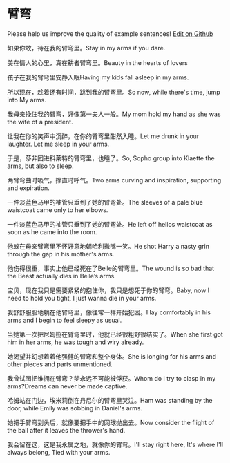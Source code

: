# 臂弯

Please help us improve the quality of example sentences! [Edit on Github](https://github.com/jiyushe/jiyu-example-sentence-source/blob/main/chinese/biwan.md)

<p><span class="chinese">如果你敢，待在我的臂弯里。</span><span class="english">Stay in my arms if you dare.</span></p>

<p><span class="chinese">美在情人的心里，真在耕者臂弯里。</span><span class="english">Beauty in the hearts of lovers</span></p>

<p><span class="chinese">孩子在我的臂弯里安静入眠</span><span class="english">Having my kids fall asleep in my arms.</span></p>

<p><span class="chinese">所以现在，趁着还有时间，跳到我的臂弯里。</span><span class="english">So now, while there's time, jump into My arms.</span></p>

<p><span class="chinese">我母亲挽住我的臂弯，好像第一夫人一般。</span><span class="english">My mom hold my hand as she was the wife of a president.</span></p>

<p><span class="chinese">让我在你的笑声中沉醉，在你的臂弯里酣然入睡。</span><span class="english">Let me drunk in your laughter. Let me sleep in your arms.</span></p>

<p><span class="chinese">于是，莎非团进科莱特的臂弯里，也睡了。</span><span class="english">So, Sopho group into Klaette the arms, but also to sleep.</span></p>

<p><span class="chinese">两臂弯曲时吸气，撑直时呼气。</span><span class="english">Two arms curving and inspiration, supporting and expiration.</span></p>

<p><span class="chinese">一件淡蓝色马甲的袖管只垂到了她的臂弯处。</span><span class="english">The sleeves of a pale blue waistcoat came only to her elbows.</span></p>

<p><span class="chinese">一件淡蓝色马甲的袖管只垂到了她的臂弯处。</span><span class="english">He left off hellos waistcoat as soon as he came into the room.</span></p>

<p><span class="chinese">他躲在母亲臂弯里不怀好意地朝哈利撇嘴一笑。</span><span class="english">He shot Harry a nasty grin through the gap in his mother's arms.</span></p>

<p><span class="chinese">他伤得很重，事实上他已经死在了Belle的臂弯里。</span><span class="english">The wound is so bad that the Beast actually dies in Belle’s arms.</span></p>

<p><span class="chinese">宝贝，现在我只是需要紧紧的抱住你，我只是想死于你的臂弯。</span><span class="english">Baby, now I need to hold you tight, I just wanna die in your arms.</span></p>

<p><span class="chinese">我舒舒服服地躺在他臂弯里，像往常一样开始犯困。</span><span class="english">I lay comfortably in his arms and I begin to feel sleepy as usual.</span></p>

<p><span class="chinese">当她第一次把尼姆揽在臂弯里时，他就已经很粗野很结实了。</span><span class="english">When she first got him in her arms, he was tough and wiry already.</span></p>

<p><span class="chinese">她渴望并幻想着着他强健的臂弯和整个身体。</span><span class="english">She is longing for his arms and other pieces and parts unmentioned.</span></p>

<p><span class="chinese">我曾试图把谁拥在臂弯？梦永远不可能被俘获。</span><span class="english">Whom do I try to clasp in my arms?Dreams can never be made captive.</span></p>

<p><span class="chinese">哈姆站在门边，埃米莉倒在丹尼尔的臂弯里哭泣。</span><span class="english">Ham was standing by the door, while Emily was sobbing in Daniel's arms.</span></p>

<p><span class="chinese">她把手臂弯到头后，就像要把手中的网球抛出去。</span><span class="english">Now consider the flight of the ball after it leaves the thrower's hand.</span></p>

<p><span class="chinese">我会留在这，这是我永属之地，就像你的臂弯。</span><span class="english">I'll stay right here, It's where I'll always belong, Tied with your arms.</span></p>

